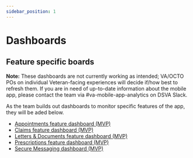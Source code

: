```yaml
---
sidebar_position: 1
---
```


# Dashboards

## Feature specific boards

<b>Note:</b> These dashboards are not currently working as intended; VA/OCTO POs on individual Veteran-facing experiences will decide if/how best to refresh them. If you are in need of up-to-date information about the mobile app, please contact the team via #va-mobile-app-analytics on DSVA Slack.

As the team builds out dashboards to monitor specific features of the app, they will be aded below.

- [Appointments feature dashboard (MVP)](https://lookerstudio.google.com/u/0/reporting/06c3f64f-fcbd-4c13-adb6-3a9c34503f63/page/p_wtepo1ul5c)
- [Claims feature dashboard (MVP)](https://lookerstudio.google.com/u/0/reporting/dea3ede1-2d2e-4401-abd7-a44beada8a35/page/p_wtepo1ul5c)
- [Letters & Documents feature dashboard (MVP)](https://lookerstudio.google.com/reporting/75ed7c08-937b-46d7-9f6f-6d3220129a62)
- [Prescriptions feature dashboard (MVP)](https://lookerstudio.google.com/u/0/reporting/8e2627dc-fd2c-4be0-83dc-b60f69df7527/page/p_wtepo1ul5c)
- [Secure Messaging dashboard (MVP)](https://lookerstudio.google.com/u/0/reporting/ee7b19ce-7c3a-4a0c-a5fe-1a5dcbdffc58/page/p_wtepo1ul5c)
